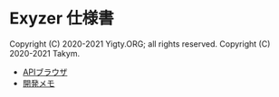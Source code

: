 # Exyzer 仕様書
Copyright (C) 2020-2021 Yigty.ORG; all rights reserved.
Copyright (C) 2020-2021 Takym.

- [APIブラウザ](./api/index.md)
- [開発メモ](./memo.md)
